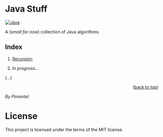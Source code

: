 <a name="readme-top"></a>

# Java Stuff

[![Java][Java-badge]][Java-url]

A (*small for now*) collection of Java algorithms.

## Index

1. [Recursion](./src/main/java/com/stuff/recursion/)

2. *In progress...*

(...)

<p align="right">(<a href="#readme-top">back to top</a>)</p>

*By Pimentel*

# License

This project is licensed under the terms of the MIT license.

<!-- MARKDOWN LINKS & IMAGES -->
<!-- https://www.markdownguide.org/basic-syntax/#reference-style-links -->
[Java-badge]: https://img.shields.io/badge/Java-ED8B00?style=for-the-badge&logo=CoffeeScript&logoColor=white
[Java-url]: https://www.java.com